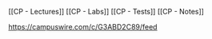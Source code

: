 [[CP - Lectures]]
[[CP - Labs]]
[[CP - Tests]]
[[CP - Notes]]



https://campuswire.com/c/G3ABD2C89/feed